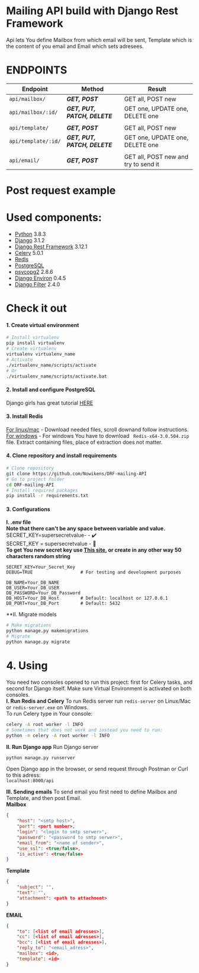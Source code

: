 # Mailing API build with Django Rest Framework
Api lets You define Mailbox from which email will be sent, Template which is the content of you email and Email which sets adresees.

# ENDPOINTS
Endpoint            |Method            |Result
-- | -- | --
`api/mailbox/`|***GET, POST***| GET all, POST new
`api/mailbox/:id/`|***GET, PUT, PATCH, DELETE***|GET one, UPDATE one, DELETE one
| |
`api/template/`|***GET, POST***| GET all, POST new
`api/template/:id/`|***GET, PUT, PATCH, DELETE*** |GET one, UPDATE one, DELETE one
 | |
`api/email/`|***GET, POST***|GET all, POST new and try to send it
# Post request example
# Used components:
- [Python](https://www.python.org/) 3.8.3
- [Django](https://www.djangoproject.com/) 3.1.2
- [Django Rest Framework](https://www.django-rest-framework.org/) 3.12.1
- [Celery](https://docs.celeryproject.org/en/stable/#) 5.0.1
- [Redis](https://redis.io/)
- [PostgreSQL](https://www.postgresql.org/)
- [psycopg2](https://www.psycopg.org/) 2.8.6
- [Django Environ](https://django-environ.readthedocs.io/en/latest) 0.4.5
- [Django Filter](https://django-filter.readthedocs.io/en/stable) 2.4.0

# Check it out
#### 1. Create virtual environment
```bash
# Install virtualenv
pip install virtualenv
# Create virtualenv
virtualenv virtualenv_name
# Activate
./virtualenv_name/scripts/activate
# Or
./virtualenv_name/scripts/activate.bat
```
#### 2. Install and configure PostgreSQL
Django girls has great tutorial [HERE](https://tutorial-extensions.djangogirls.org/en/optional_postgresql_installation)
#### 3. Install Redis
[For linux/mac](https://redis.io/download) - Download needed files, scroll downand follow instructions.\
[For windows](https://github.com/microsoftarchive/redis/releases/tag/win-3.0.504) - For windows You have to download ` Redis-x64-3.0.504.zip` file. Extract containing files, place of extraction does not matter.
#### 4. Clone repository and install requirements
```bash
# Clone repository
git clone https://github.com/Nowikens/DRF-mailing-API
# Go to project folder
cd DRF-mailing-API
# Install required packages
pip install -r requirements.txt
```


#### 3. Configurations
**I. .env file**\
**Note that there can't be any space between variable and value.**\
SECRET_KEY=supersecretvalue- - :heavy_check_mark:\
SECRET_KEY = supersecretvalue - :no_entry_sign:\
**To get You new secret key use [This site](https://djecrety.ir/), or create in any other way 50 characters random string**
```
SECRET_KEY=Your_Secret_Key
DEBUG=TRUE                  # For testing and development purposes

DB_NAME=Your_DB_NAME
DB_USER=Your_DB_USER
DB_PASSWORD=Your_DB_Password
DB_HOST=Your_DB_Host        # Default: localhost or 127.0.0.1
DB_PORT=Your_DB_Port        # Default: 5432
```

**II. Migrate models
```bash
# Make migrations
python manage.py makemigrations
# Migrate
python manage.py migrate
```


# 4. Using 
You need two consoles opened to run this project: first for Celery tasks, and second for Django itself. Make sure Virtual Environment is activated on both consoles.\
**I. Run Redis and Celery**
To run Redis server run `redis-server` on Linux/Mac or `redis-server.exe` on Windows.\
To run Celery type in Your console:
```bash
celery -A root worker -l INFO
# Sometimes that does not work and instead you need to run:
python -m celery -A root worker -l INFO
```


**II. Run Django app**
Run Django server
```bash
python manage.py runserver
```
Open Django app in the browser, or send request through Postman or Curl to this adress:\
`localhost:8000/api`

**III. Sending emails**
To send email you first need to define Mailbox and Template, and then post Email.\
**Mailbox**
```json
{
    "host": "<smtp host>",
    "port": <port number>,
    "login": "<login to smtp serwer>",
    "password": "<password to smtp serwer>",
    "email_from": "<name of sender>",
    "use_ssl": <true/false>,
    "is_active": <true/false>
}
```
**Template**
```json
{
    "subject": "",
    "text": "",
    "attachment": <path to attachment>
}
```


**EMAIL**
```json
{
    "to": [<list of email adresses>],
    "cc": [<list of email adresses>],
    "bcc": [<list of email adresses>],
    "reply_to": "<email_adress>",
    "mailbox": <id>,
    "template": <id>
}
```
